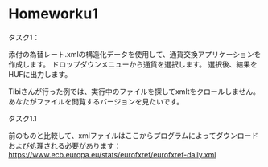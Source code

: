 # Homeworku1
タスク1：

添付の為替レート.xmlの構造化データを使用して、通貨交換アプリケーションを作成します。
ドロップダウンメニューから通貨を選択します。 選択後、結果をHUFに出力します。

Tibiさんが行った例では、実行中のファイルを探してxmltをクロールしません。 あなたがファイルを閲覧するバージョンを見たいです。

タスク1.1

前のものと比較して、xmlファイルはここからプログラムによってダウンロードおよび処理される必要があります：
https://www.ecb.europa.eu/stats/eurofxref/eurofxref-daily.xml
